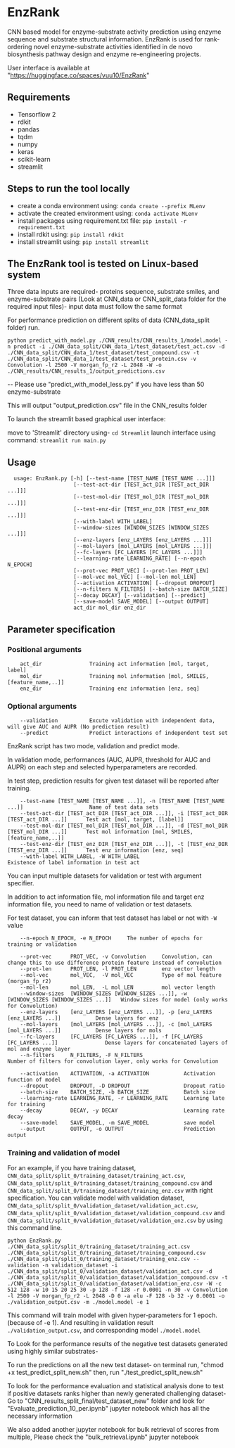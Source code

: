 # EnzRank

CNN based model for enzyme-substrate activity prediction using enzyme sequence and substrate structural information. EnzRank is used for rank-ordering novel enzyme-substrate activities identified in de novo biosynthesis pathway design and enzyme re-engineering projects. 

User interface is available at "https://huggingface.co/spaces/vuu10/EnzRank"

## Requirements
- Tensorflow 2
- rdkit
- pandas
- tqdm
- numpy 
- keras 
- scikit-learn
- streamlit

## Steps to run the tool locally

- create a conda environment using: `conda create --prefix MLenv`
- activate the created environment using: `conda activate MLenv`
- install packages using requirement.txt file: `pip install -r requirement.txt`
- install rdkit using: `pip install rdkit` 
- install streamlit using: `pip install streamlit`

## The EnzRank tool is tested on Linux-based system

Three data inputs are required- proteins sequence, substrate smiles, and enzyme-substrate pairs (Look at CNN_data or CNN_split_data folder for the required input files)- input data must follow the same format

For performance prediction on different splits of data (CNN_data_split folder) run. 

`python predict_with_model.py ./CNN_results/CNN_results_1/model.model -n predict -i ./CNN_data_split/CNN_data_1/test_dataset/test_act.csv -d ./CNN_data_split/CNN_data_1/test_dataset/test_compound.csv -t ./CNN_data_split/CNN_data_1/test_dataset/test_protein.csv -v Convolution -l 2500 -V morgan_fp_r2 -L 2048 -W -o ./CNN_results/CNN_results_1/output_predictions.csv`

-- Please use "predict_with_model_less.py" if you have less than 50 enzyme-substrate 

This will output "output_prediction.csv" file in the CNN_results folder

To launch the streamlit based graphical user interface: 

move to 'Streamlit' directory using- `cd Streamlit` 
launch interface using command: `streamlit run main.py` 


## Usage 
```
  usage: EnzRank.py [-h] [--test-name [TEST_NAME [TEST_NAME ...]]]
                     [--test-act-dir [TEST_act_DIR [TEST_act_DIR ...]]]
                     [--test-mol-dir [TEST_mol_DIR [TEST_mol_DIR ...]]]
                     [--test-enz-dir [TEST_enz_DIR [TEST_enz_DIR ...]]]
                     [--with-label WITH_LABEL]
                     [--window-sizes [WINDOW_SIZES [WINDOW_SIZES ...]]]
                     [--enz-layers [enz_LAYERS [enz_LAYERS ...]]]
                     [--mol-layers [mol_LAYERS [mol_LAYERS ...]]]
                     [--fc-layers [FC_LAYERS [FC_LAYERS ...]]]
                     [--learning-rate LEARNING_RATE] [--n-epoch N_EPOCH]
                     [--prot-vec PROT_VEC] [--prot-len PROT_LEN]
                     [--mol-vec mol_VEC] [--mol-len mol_LEN]
                     [--activation ACTIVATION] [--dropout DROPOUT]
                     [--n-filters N_FILTERS] [--batch-size BATCH_SIZE]
                     [--decay DECAY] [--validation] [--predict]
                     [--save-model SAVE_MODEL] [--output OUTPUT]
                     act_dir mol_dir enz_dir
```

## Parameter specification

### Positional arguments
```
    act_dir               Training act information [mol, target, label]
    mol_dir               Training mol information [mol, SMILES,[feature_name,..]]
    enz_dir               Training enz information [enz, seq]
```
### Optional arguments

```
    --validation          Excute validation with independent data, will give AUC and AUPR (No prediction result)
    --predict             Predict interactions of independent test set
```

EnzRank script has two mode, validation and predict mode.

In validation mode, performances (AUC, AUPR, threshold for AUC and AUPR) on each step and selected hyperparameters are recorded.

In test step, prediction results for given test dataset will be reported after training.

```
    --test-name [TEST_NAME [TEST_NAME ...]], -n [TEST_NAME [TEST_NAME ...]]                     Name of test data sets
    --test-act-dir [TEST_act_DIR [TEST_act_DIR ...]], -i [TEST_act_DIR [TEST_act_DIR ...]]      Test act [mol, target, [label]]
    --test-mol-dir [TEST_mol_DIR [TEST_mol_DIR ...]], -d [TEST_mol_DIR [TEST_mol_DIR ...]]      Test mol information [mol, SMILES,[feature_name,..]]
    --test-enz-dir [TEST_enz_DIR [TEST_enz_DIR ...]], -t [TEST_enz_DIR [TEST_enz_DIR ...]]      Test enz information [enz, seq]
    --with-label WITH_LABEL, -W WITH_LABEL                                                      Existence of label information in test act
```
You can input multiple datasets for validation or test with argument specifier.

In addition to act information file, mol information file and target enz information file, you need to name of validation or test datasets.

For test dataset, you can inform that test dataset has label or not with `-W` value

```
    --n-epoch N_EPOCH, -e N_EPOCH     The number of epochs for training or validation
    
    --prot-vec      PROT_VEC, -v Convolution     Convolution, can change this to use difference protein feature instead of convolution
    --prot-len      PROT_LEN, -l PROT_LEN        enz vector length
    --mol-vec       mol_VEC,  -V mol_VEC         Type of mol feature (morgan_fp_r2)
    --mol-len       mol_LEN,  -L mol_LEN         mol vector length
    --window-sizes  [WINDOW_SIZES [WINDOW_SIZES ...]], -w [WINDOW_SIZES [WINDOW_SIZES ...]]   Window sizes for model (only works for Convolution)
    --enz-layers    [enz_LAYERS [enz_LAYERS ...]], -p [enz_LAYERS [enz_LAYERS ...]]           Dense layers for enz
    --mol-layers    [mol_LAYERS [mol_LAYERS ...]], -c [mol_LAYERS [mol_LAYERS ...]]           Dense layers for mols
    --fc-layers     [FC_LAYERS [FC_LAYERS ...]], -f [FC_LAYERS [FC_LAYERS ...]]               Dense layers for concatenated layers of mol and enzyme layer
    --n-filters     N_FILTERS, -F N_FILTERS                                                   Number of filters for convolution layer, only works for Convolution

    --activation    ACTIVATION, -a ACTIVATION           Activation function of model
    --dropout       DROPOUT, -D DROPOUT                 Dropout ratio
    --batch-size    BATCH_SIZE, -b BATCH_SIZE           Batch size
    --learning-rate LEARNING_RATE, -r LEARNING_RATE     Learning late for training
    --decay         DECAY, -y DECAY                     Learning rate decay
    --save-model    SAVE_MODEL, -m SAVE_MODEL           save model
    --output        OUTPUT, -o OUTPUT                   Prediction output
```

### Training and validation of model

For an example, if you have training dataset, `CNN_data_split/split_0/training_dataset/training_act.csv`, `CNN_data_split/split_0/training_dataset/training_compound.csv` and `CNN_data_split/split_0/training_dataset/training_enz.csv` with right specification.
You can validate model with validation dataset, `CNN_data_split/split_0/validation_dataset/validation_act.csv`, `CNN_data_split/split_0/validation_dataset/validation_compound.csv` and `CNN_data_split/split_0/validation_dataset/validation_enz.csv` by using this command line.

`python EnzRank.py ./CNN_data_split/split_0/training_dataset/training_act.csv ./CNN_data_split/split_0/training_dataset/training_compound.csv ./CNN_data_split/split_0/training_dataset/training_enz.csv --validation -n validation_dataset -i ./CNN_data_split/split_0/validation_dataset/validation_act.csv -d ./CNN_data_split/split_0/validation_dataset/validation_compound.csv -t ./CNN_data_split/split_0/validation_dataset/validation_enz.csv -W -c 512 128 -w 10 15 20 25 30 -p 128 -f 128 -r 0.0001 -n 30 -v Convolution -l 2500 -V morgan_fp_r2 -L 2048 -D 0 -a elu -F 128 -b 32 -y 0.0001 -o ./validation_output.csv -m ./model.model -e 1`

This command will train model with given hyper-parameters for 1 epoch. (because of -e 1).
And resulting in validation result `./validation_output.csv`, and corresponding model `./model.model`

To Look for the performance results of the negative test datasets generated using highly similar substrates- 

To run the predictions on all the new test dataset- 
on terminal run, "chmod +x test_predict_split_new.sh"
then, run "./test_predict_split_new.sh"

To look for the performance evaluation and statistical analysis done to test if positive datasets ranks higher than newly generated challenging dataset- 
Go to "CNN_results_split_final/test_dataset_new" folder and look for "Evaluate_prediction_10_per.ipynb" jupyter notebook which has all the necessary information

We also added another jupyter notebook for bulk retrieval of scores from multiple, 
Please check the "bulk_retrieval.ipynb" jupyter notebook
